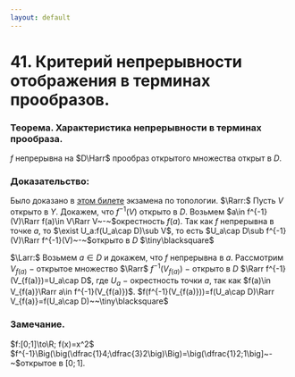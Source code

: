 ```yaml
---
layout: default
---
```

# 41. Критерий непрерывности отображения в терминах прообразов.

### Теорема. Характеристика непрерывности в терминах прообраза.
$f$ непрерывна на $D\Harr$ прообраз открытого множества открыт в $D$.

### Доказательство:
Было доказано в [этом билете](sem2/notes/topology/exam/6.md) экзамена по топологии.
$\Rarr:$
Пусть $V$ открыто в $Y$. Докажем, что $f^{-1}(V)$ открыто в $D$.
Возьмем $a\in f^{-1}(V)\Rarr f(a)\in V\Rarr V~-~$окрестность $f(a)$.
Так как $f$ непрерывна в точке $a$, то $\exist U_a:f(U_a\cap D)\sub V$, то есть
$U_a\cap D\sub f^{-1}(V)\Rarr f^{-1}(V)~-~$открыто в $D$  $\tiny\blacksquare$

$\Larr:$
Возьмем $a\in D$ и докажем, что $f$ непрерывна в $a$.
Рассмотрим $V_{f(a)}~-~$открытое множество $\Rarr$ $f^{-1}(V_{f(a)})~-~$открыто в $D$ $\Rarr f^{-1}(V_{f(a)})=U_a\cap D$, где $U_a~-~$окрестность точки $a$, так как
$f(a)\in V_{f(a)}\Rarr a\in f^{-1}(V_{f(a)})$.
$f(f^{-1}(V_{f(a)}))=f(U_a\cap D)\Rarr V_{f(a)}=f(U_a\cap D)~~\tiny\blacksquare$

### Замечание.
$f:[0;1]\to\R; f(x)=x^2$
$f^{-1}\Big(\big(\dfrac{1}4;\dfrac{3}2\big)\Big)=\big(\dfrac{1}2;1\big]~-~$открытое в $[0;1]$.